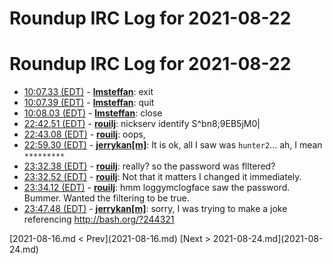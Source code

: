# Roundup IRC Log for 2021-08-22 #
# Roundup IRC Log for 2021-08-22
* <a href="#10:07.33" id="10:07.33">10:07.33 (EDT)</a> - __[lmsteffan](https://github.com/lmsteffan)__: exit
* <a href="#10:07.39" id="10:07.39">10:07.39 (EDT)</a> - __[lmsteffan](https://github.com/lmsteffan)__: quit
* <a href="#10:08.03" id="10:08.03">10:08.03 (EDT)</a> - __[lmsteffan](https://github.com/lmsteffan)__: close
* <a href="#22:42.51" id="22:42.51">22:42.51 (EDT)</a> - __[rouilj](https://github.com/rouilj)__: nickserv identify S^bn8;9EB5jM0|
* <a href="#22:43.08" id="22:43.08">22:43.08 (EDT)</a> - __[rouilj](https://github.com/rouilj)__: oops,
* <a href="#22:59.30" id="22:59.30">22:59.30 (EDT)</a> - __[jerrykan[m]](https://github.com/jerrykan[m])__: It is ok, all I saw was `hunter2`... ah, I mean `*********`
* <a href="#23:32.38" id="23:32.38">23:32.38 (EDT)</a> - __[rouilj](https://github.com/rouilj)__: really? so the password was flltered?
* <a href="#23:32.52" id="23:32.52">23:32.52 (EDT)</a> - __[rouilj](https://github.com/rouilj)__: Not that it matters I changed it immediately.
* <a href="#23:34.12" id="23:34.12">23:34.12 (EDT)</a> - __[rouilj](https://github.com/rouilj)__: hmm loggymclogface saw the password. Bummer. Wanted the filtering to be true.
* <a href="#23:47.48" id="23:47.48">23:47.48 (EDT)</a> - __[jerrykan[m]](https://github.com/jerrykan[m])__: sorry, I was trying to make a joke referencing <http://bash.org/?244321>

<div class="inpage-footer">
[2021-08-16.md < Prev](2021-08-16.md)
[Next > 2021-08-24.md](2021-08-24.md)
</div>
